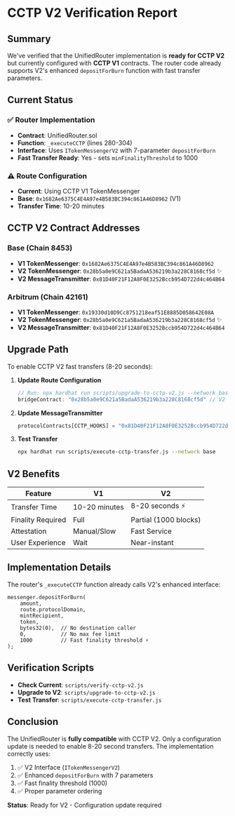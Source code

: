 # CCTP V2 Verification Report

## Summary

We've verified that the UnifiedRouter implementation is **ready for CCTP V2** but currently configured with **CCTP V1** contracts. The router code already supports V2's enhanced `depositForBurn` function with fast transfer parameters.

## Current Status

### ✅ Router Implementation
- **Contract**: UnifiedRouter.sol
- **Function**: `_executeCCTP` (lines 280-304)
- **Interface**: Uses `ITokenMessengerV2` with 7-parameter `depositForBurn`
- **Fast Transfer Ready**: Yes - sets `minFinalityThreshold` to 1000

### ⚠️ Route Configuration  
- **Current**: Using CCTP V1 TokenMessenger
- **Base**: `0x1682Ae6375C4E4A97e4B583BC394c861A46D8962` (V1)
- **Transfer Time**: 10-20 minutes

## CCTP V2 Contract Addresses

### Base (Chain 8453)
- **V1 TokenMessenger**: `0x1682Ae6375C4E4A97e4B583BC394c861A46D8962`
- **V2 TokenMessenger**: `0x28b5a0e9C621a5BadaA536219b3a228C8168cf5d` ✨
- **V2 MessageTransmitter**: `0x81D40F21F12A8F0E3252Bccb954D722d4c464B64`

### Arbitrum (Chain 42161)
- **V1 TokenMessenger**: `0x19330d10D9Cc8751218eaf51E8885D058642E08A`
- **V2 TokenMessenger**: `0x28b5a0e9C621a5BadaA536219b3a228C8168cf5d` ✨
- **V2 MessageTransmitter**: `0x81D40F21F12A8F0E3252Bccb954D722d4c464B64`

## Upgrade Path

To enable CCTP V2 fast transfers (8-20 seconds):

1. **Update Route Configuration**
   ```javascript
   // Run: npx hardhat run scripts/upgrade-to-cctp-v2.js --network base
   bridgeContract: "0x28b5a0e9C621a5BadaA536219b3a228C8168cf5d" // V2
   ```

2. **Update MessageTransmitter**
   ```javascript
   protocolContracts[CCTP_HOOKS] = "0x81D40F21F12A8F0E3252Bccb954D722d4c464B64"
   ```

3. **Test Transfer**
   ```bash
   npx hardhat run scripts/execute-cctp-transfer.js --network base
   ```

## V2 Benefits

| Feature | V1 | V2 |
|---------|----|----|
| Transfer Time | 10-20 minutes | 8-20 seconds ⚡ |
| Finality Required | Full | Partial (1000 blocks) |
| Attestation | Manual/Slow | Fast Service |
| User Experience | Wait | Near-instant |

## Implementation Details

The router's `_executeCCTP` function already calls V2's enhanced interface:

```solidity
messenger.depositForBurn(
    amount,
    route.protocolDomain,
    mintRecipient,
    token,
    bytes32(0),  // No destination caller
    0,           // No max fee limit
    1000         // Fast finality threshold ⚡
);
```

## Verification Scripts

- **Check Current**: `scripts/verify-cctp-v2.js`
- **Upgrade to V2**: `scripts/upgrade-to-cctp-v2.js`
- **Test Transfer**: `scripts/execute-cctp-transfer.js`

## Conclusion

The UnifiedRouter is **fully compatible** with CCTP V2. Only a configuration update is needed to enable 8-20 second transfers. The implementation correctly uses:

1. ✅ V2 Interface (`ITokenMessengerV2`)
2. ✅ Enhanced `depositForBurn` with 7 parameters
3. ✅ Fast finality threshold (1000)
4. ✅ Proper parameter ordering

**Status**: Ready for V2 - Configuration update required
